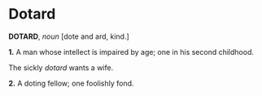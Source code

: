 # Dotard

**DOTARD**, _noun_ \[dote and ard, kind.\]

**1.** A man whose intellect is impaired by age; one in his second childhood.

The sickly _dotard_ wants a wife.

**2.** A doting fellow; one foolishly fond.